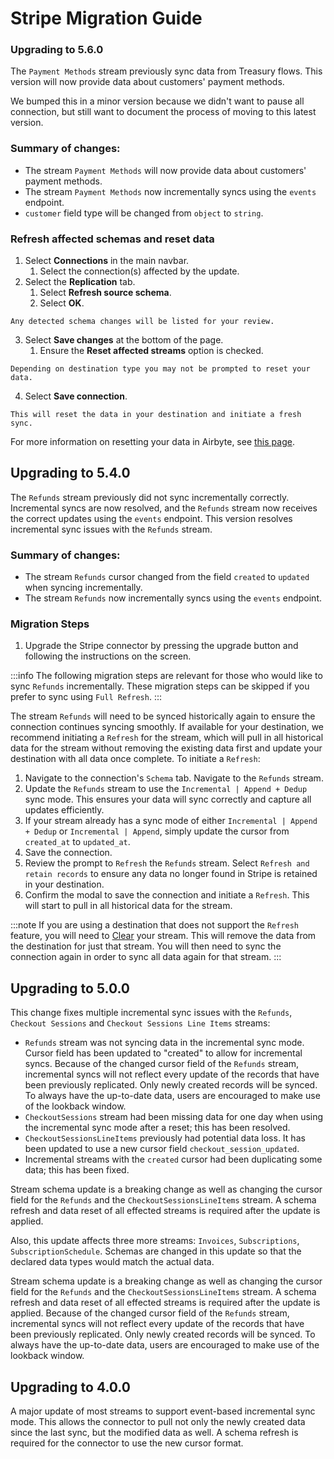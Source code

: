 # Stripe Migration Guide

###  Upgrading to 5.6.0

The `Payment Methods` stream previously sync data from Treasury flows. This version will now provide data about customers' payment methods.

We bumped this in a minor version because we didn't want to pause all connection, but still want to document the process of moving to this latest version.

### Summary of changes:

- The stream `Payment Methods` will now provide data about customers' payment methods.
- The stream `Payment Methods` now incrementally syncs using the `events` endpoint.
- `customer` field type will be changed from `object` to `string`.

### Refresh affected schemas and reset data

1. Select **Connections** in the main navbar.
   1. Select the connection(s) affected by the update.
2. Select the **Replication** tab.
   1. Select **Refresh source schema**.
   2. Select **OK**.

```note
Any detected schema changes will be listed for your review.
```

3. Select **Save changes** at the bottom of the page.
   1. Ensure the **Reset affected streams** option is checked.

```note
Depending on destination type you may not be prompted to reset your data.
```

4. Select **Save connection**.

```note
This will reset the data in your destination and initiate a fresh sync.
```

For more information on resetting your data in Airbyte, see [this page](/operator-guides/clear).



## Upgrading to 5.4.0

The `Refunds` stream previously did not sync incrementally correctly. Incremental syncs are now resolved, and the `Refunds` stream now receives the correct updates using the `events` endpoint. This version resolves incremental sync issues with the `Refunds` stream.

### Summary of changes: 

- The stream `Refunds` cursor changed from the field `created` to `updated` when syncing incrementally.
- The stream `Refunds` now incrementally syncs using the `events` endpoint.

### Migration Steps

1. Upgrade the Stripe connector by pressing the upgrade button and following the instructions on the screen.

:::info
The following migration steps are relevant for those who would like to sync `Refunds` incrementally. These migration steps can be skipped if you prefer to sync using `Full Refresh`. 
:::

The stream `Refunds` will need to be synced historically again to ensure the connection continues syncing smoothly. If available for your destination, we recommend initiating a `Refresh` for the stream, which will pull in all historical data for the stream without removing the existing data first and update your destination with all data once complete. To initiate a `Refresh`:

1. Navigate to the connection's `Schema` tab. Navigate to the `Refunds` stream.
2. Update the `Refunds` stream to use the `Incremental | Append + Dedup` sync mode. This ensures your data will sync correctly and capture all updates efficiently.
3. If your stream already has a sync mode of either `Incremental | Append + Dedup` or `Incremental | Append`, simply update the cursor from `created_at` to `updated_at`.
4. Save the connection.
5. Review the prompt to `Refresh` the `Refunds` stream. Select `Refresh and retain records` to ensure any data no longer found in Stripe is retained in your destination.
6. Confirm the modal to save the connection and initiate a `Refresh`. This will start to pull in all historical data for the stream.

:::note
If you are using a destination that does not support the `Refresh` feature, you will need to [Clear](/operator-guides/clear) your stream. This will remove the data from the destination for just that stream. You will then need to sync the connection again in order to sync all data again for that stream.
:::

## Upgrading to 5.0.0

This change fixes multiple incremental sync issues with the `Refunds`, `Checkout Sessions` and `Checkout Sessions Line Items` streams:

- `Refunds` stream was not syncing data in the incremental sync mode. Cursor field has been updated to "created" to allow for incremental syncs. Because of the changed cursor field of the `Refunds` stream, incremental syncs will not reflect every update of the records that have been previously replicated. Only newly created records will be synced. To always have the up-to-date data, users are encouraged to make use of the lookback window.
- `CheckoutSessions` stream had been missing data for one day when using the incremental sync mode after a reset; this has been resolved.
- `CheckoutSessionsLineItems` previously had potential data loss. It has been updated to use a new cursor field `checkout_session_updated`.
- Incremental streams with the `created` cursor had been duplicating some data; this has been fixed.

Stream schema update is a breaking change as well as changing the cursor field for the `Refunds` and the `CheckoutSessionsLineItems` stream. A schema refresh and data reset of all effected streams is required after the update is applied.

Also, this update affects three more streams: `Invoices`, `Subscriptions`, `SubscriptionSchedule`. Schemas are changed in this update so that the declared data types would match the actual data.

Stream schema update is a breaking change as well as changing the cursor field for the `Refunds` and the `CheckoutSessionsLineItems` stream. A schema refresh and data reset of all effected streams is required after the update is applied.
Because of the changed cursor field of the `Refunds` stream, incremental syncs will not reflect every update of the records that have been previously replicated. Only newly created records will be synced. To always have the up-to-date data, users are encouraged to make use of the lookback window.

## Upgrading to 4.0.0

A major update of most streams to support event-based incremental sync mode. This allows the connector to pull not only the newly created data since the last sync, but the modified data as well.
A schema refresh is required for the connector to use the new cursor format.
